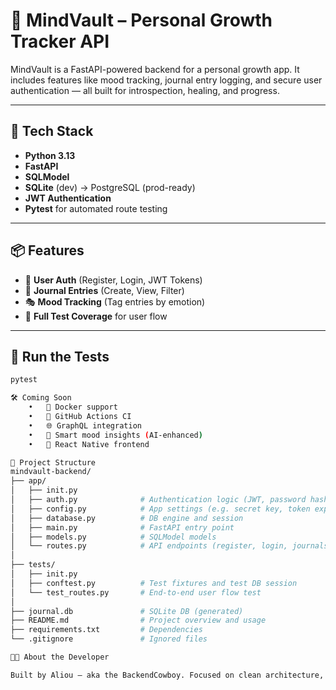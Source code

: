 # 🧠 MindVault – Personal Growth Tracker API

MindVault is a FastAPI-powered backend for a personal growth app. It includes features like mood tracking, journal entry logging, and secure user authentication — all built for introspection, healing, and progress.

---

## 🚀 Tech Stack

- **Python 3.13**
- **FastAPI**
- **SQLModel**
- **SQLite** (dev) → PostgreSQL (prod-ready)
- **JWT Authentication**
- **Pytest** for automated route testing

---

## 📦 Features

- 🔐 **User Auth** (Register, Login, JWT Tokens)
- 📓 **Journal Entries** (Create, View, Filter)
- 🎭 **Mood Tracking** (Tag entries by emotion)
- 🧪 **Full Test Coverage** for user flow

---

## 🧪 Run the Tests

```bash
pytest

🛠️ Coming Soon
	•	🐳 Docker support
	•	🧪 GitHub Actions CI
	•	🌐 GraphQL integration
	•	🧠 Smart mood insights (AI-enhanced)
	•	📱 React Native frontend

📁 Project Structure
mindvault-backend/
├── app/
│   ├── init.py
│   ├── auth.py              # Authentication logic (JWT, password hashing)
│   ├── config.py            # App settings (e.g. secret key, token expiry)
│   ├── database.py          # DB engine and session
│   ├── main.py              # FastAPI entry point
│   ├── models.py            # SQLModel models
│   └── routes.py            # API endpoints (register, login, journals)
│
├── tests/
│   ├── init.py
│   ├── conftest.py          # Test fixtures and test DB session
│   └── test_routes.py       # End-to-end user flow test
│
├── journal.db               # SQLite DB (generated)
├── README.md                # Project overview and usage
├── requirements.txt         # Dependencies
└── .gitignore               # Ignored files

🧑‍💻 About the Developer

Built by Aliou — aka the BackendCowboy. Focused on clean architecture, deep learning, and digital healing tools.